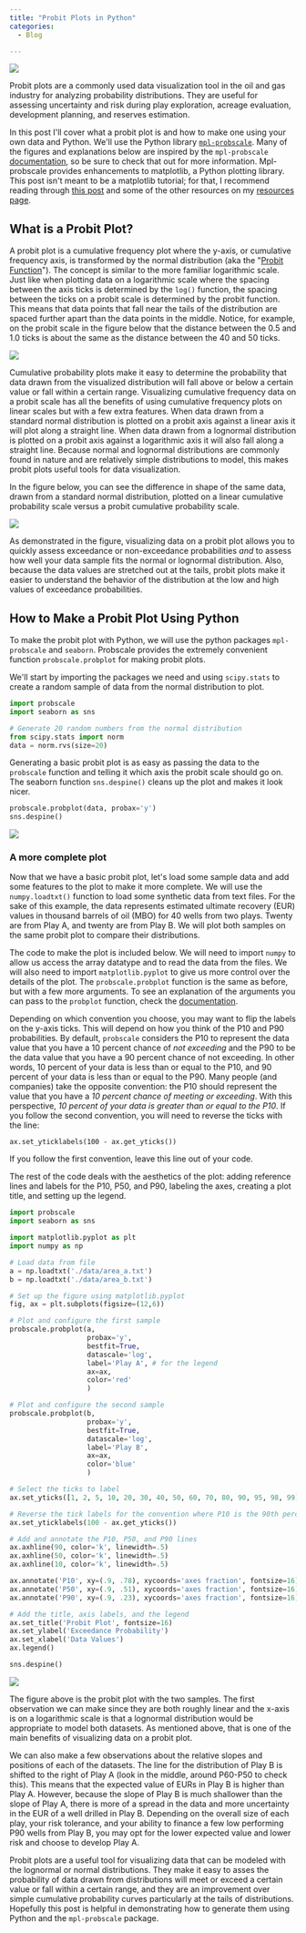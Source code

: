 ```yaml
---
title: "Probit Plots in Python"
categories:
  - Blog

---
```


![](/assets/images/probit-plots/final-probit-plot.svg)

Probit plots are a commonly used data visualization tool in the oil and gas industry for analyzing probability distributions. They are useful for assessing uncertainty and risk during play exploration, acreage evaluation, development planning, and reserves estimation. 

In this post I'll cover what a probit plot is and how to make one using your own data and Python. We'll use the Python library [`mpl-probscale`](https://github.com/matplotlib/mpl-probscale). Many of the figures and explanations below are inspired by the `mpl-probscale` [documentation](https://matplotlib.org/mpl-probscale/index.html), so be sure to check that out for more information. Mpl-probscale provides enhancements to matplotlib, a Python plotting library. This post isn't meant to be a matplotlib tutorial; for that, I recommend reading through [this post](https://pbpython.com/effective-matplotlib.html) and some of the other resources on my [resources page](/resources/).

## What is a Probit Plot?
A probit plot is a cumulative frequency plot where the y-axis, or cumulative frequency axis, is transformed by the normal distribution (aka the "[Probit Function](https://en.wikipedia.org/wiki/Probit)"). The concept is similar to the more familiar logarithmic scale. Just like when plotting data on a logarithmic scale where the spacing between the axis ticks is determined by the `log()` function, the spacing between the ticks on a probit scale is determined by the probit function. This means that data points that fall near the tails of the distribution are spaced further apart than the data points in the middle. Notice, for example, on the probit scale in the figure below that the distance between the 0.5 and 1.0 ticks is about the same as the distance between the 40 and 50 ticks.

![](/assets/images/probit-plots/axis-types.png)

Cumulative probability plots make it easy to determine the probability that data drawn from the visualized distribution will fall above or below a certain value or fall within a certain range. Visualizing cumulative frequency data on a probit scale has all the benefits of using cumulative frequency plots on linear scales but with a few extra features. When data drawn from a standard normal distribution is plotted on a probit axis against a linear axis it will plot along a straight line. When data drawn from a lognormal distribution is plotted on a probit axis against a logarithmic axis it will also fall along a straight line. Because normal and lognormal distributions are commonly found in nature and are relatively simple distributions to model, this makes probit plots useful tools for data visualization.

In the figure below, you can see the difference in shape of the same data, drawn from a standard normal distribution, plotted on a linear cumulative probability scale versus a probit cumulative probability scale.

![](/assets/images/probit-plots/probit-vs-linear.svg)

As demonstrated in the figure, visualizing data on a probit plot allows you to quickly assess exceedance or non-exceedance probabilities *and* to assess how well your data sample fits the normal or lognormal distribution.  Also, because the data values are stretched out at the tails, probit plots make it easier to understand the behavior of the distribution at the low and high values of exceedance probabilities.


## How to Make a Probit Plot Using Python
To make the probit plot with Python, we will use the python packages `mpl-probscale` and `seaborn`. Probscale provides the extremely convenient function `probscale.probplot` for making probit plots.

We'll start by importing the packages we need and using `scipy.stats` to create a random sample of data from the normal distribution to plot.


```python
import probscale
import seaborn as sns

# Generate 20 random numbers from the normal distribution
from scipy.stats import norm
data = norm.rvs(size=20) 
```

Generating a basic probit plot is as easy as passing the data to the `probscale` function and telling it which axis the probit scale should go on. The seaborn function `sns.despine()` cleans up the plot and makes it look nicer.

```python
probscale.probplot(data, probax='y')
sns.despine()
```

![](/assets/images/probit-plots/basic-probit.svg)


### A more complete plot
Now that we have a basic probit plot, let's load some sample data and add some features to the plot to make it more complete. We will use the `numpy.loadtxt()` function to load some synthetic data from text files. For the sake of this example, the data represents estimated ultimate recovery (EUR) values in thousand barrels of oil (MBO) for 40 wells from two plays. Twenty are from Play A, and twenty are from Play B. We will plot both samples on the same probit plot to compare their distributions. 

The code to make the plot is included below. We will need to import `numpy` to allow us access the array datatype and to read the data from the files. We will also need to import `matplotlib.pyplot` to give us more control over the details of the plot. The `probscale.probplot` function is the same as before, but with a few more arguments. To see an explanation of the arguments you can pass to the `probplot` function, check the [documentation](https://matplotlib.org/mpl-probscale/api/viz.html#probscale.viz.probplot). 

Depending on which convention you choose, you may want to flip the labels on the y-axis ticks. This will depend on how you think of the P10 and P90 probabilities. By default, `probscale` considers the P10 to represent the data value that you have a 10 percent chance of *not exceeding* and the P90 to be the data value that you have a 90 percent chance of not exceeding. In other words, 10 percent of your data is less than or equal to the P10, and 90 percent of your data is less than or equal to the P90. Many people (and companies) take the opposite convention: the P10 should represent the value that you have a *10 percent chance of meeting or exceeding*. With this perspective, *10 percent of your data is greater than or equal to the P10*. If you follow the second convention, you will need to reverse the ticks with the line:

```ax.set_yticklabels(100 - ax.get_yticks())```

If you follow the first convention, leave this line out of your code.

The rest of the code deals with the aesthetics of the plot: adding reference lines and labels for the P10, P50, and P90, labeling the axes, creating a plot title, and setting up the legend.

```python
import probscale
import seaborn as sns

import matplotlib.pyplot as plt
import numpy as np

# Load data from file
a = np.loadtxt('./data/area_a.txt')
b = np.loadtxt('./data/area_b.txt')

# Set up the figure using matplotlib.pyplot
fig, ax = plt.subplots(figsize=(12,6))

# Plot and configure the first sample
probscale.probplot(a,
                   probax='y',
                   bestfit=True,
                   datascale='log',
                   label='Play A', # for the legend
                   ax=ax,
                   color='red'
                   )

# Plot and configure the second sample
probscale.probplot(b,
                   probax='y',
                   bestfit=True,
                   datascale='log',
                   label='Play B',
                   ax=ax,
                   color='blue'
                   )

# Select the ticks to label
ax.set_yticks([1, 2, 5, 10, 20, 30, 40, 50, 60, 70, 80, 90, 95, 98, 99])

# Reverse the tick labels for the convention where P10 is the 90th percentile
ax.set_yticklabels(100 - ax.get_yticks())

# Add and annotate the P10, P50, and P90 lines
ax.axhline(90, color='k', linewidth=.5)
ax.axhline(50, color='k', linewidth=.5)
ax.axhline(10, color='k', linewidth=.5)

ax.annotate('P10', xy=(.9, .78), xycoords='axes fraction', fontsize=16)
ax.annotate('P50', xy=(.9, .51), xycoords='axes fraction', fontsize=16)
ax.annotate('P90', xy=(.9, .23), xycoords='axes fraction', fontsize=16)

# Add the title, axis labels, and the legend
ax.set_title('Probit Plot', fontsize=16)
ax.set_ylabel('Exceedance Probability')
ax.set_xlabel('Data Values')
ax.legend()

sns.despine()
```

![](/assets/images/probit-plots/final-probit-plot.svg)

The figure above is the probit plot with the two samples. The first observation we can make since they are both roughly linear and the x-axis is on a logarithmic scale is that a lognormal distribution would be appropriate to model both datasets. As mentioned above, that is one of the main benefits of visualizing data on a probit plot. 

We can also make a few observations about the relative slopes and positions of each of the datasets. The line for the distribution of Play B is shifted to the right of Play A (look in the middle, around P60-P50 to check this). This means that the expected value of EURs in Play B is higher than Play A. However, because the slope of Play B is much shallower than the slope of Play A, there is more of a spread in the data and more uncertainty in the EUR of a well drilled in Play B. Depending on the overall size of each play, your risk tolerance, and your ability to finance a few low performing P90 wells from Play B, you may opt for the lower expected value and lower risk and choose to develop Play A.

Probit plots are a useful tool for visualizing data that can be modeled with the lognormal or normal distributions. They make it easy to asses the probability of data drawn from distributions will meet or exceed a certain value or fall within a certain range, and they are an improvement over simple cumulative probability curves particularly at the tails of distributions. Hopefully this post is helpful in demonstrating how to generate them using Python and the `mpl-probscale` package.  